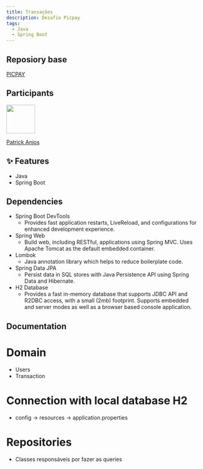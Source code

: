 ```yaml
---
title: Transações
description: Desafio Picpay
tags:
  - Java
  - Spring Boot
---
```


## Reposiory base

<a href="https://github.com/PicPay/picpay-desafio-backend">PICPAY</a>

## Participants

[<img src="https://avatars.githubusercontent.com/u/69186374?v=4" width="75px;"/>](https://github.com/setxpro)

[Patrick Anjos](https://github.com/setxpro)


## ✨ Features
- Java
- Spring Boot

## Dependencies

- Spring Boot DevTools
    - Provides fast application restarts, LiveReload, and configurations for enhanced development experience.
- Spring Web
    - Build web, including RESTful, applications using Spring MVC. Uses Apache Tomcat as the default embedded container.
- Lombok 
    - Java annotation library which helps to reduce boilerplate code.
- Spring Data JPA 
    - Persist data in SQL stores with Java Persistence API using Spring Data and Hibernate.
- H2 Database
    - Provides a fast in-memory database that supports JDBC API and R2DBC access, with a small (2mb) footprint. Supports embedded and server modes as well as a browser based console application.

## Documentation

# Domain
  - Users
  - Transaction

# Connection with local database H2
  - config -> resources -> application.properties

# Repositories
  - Classes responsáveis por fazer as queries
